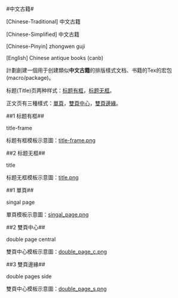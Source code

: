 #中文古籍#

[Chinese-Traditional] 中文古籍 

[Chinese-Simplified] 中文古籍 

[Chinese-Pinyin] zhongwen guji 

[English] Chinese antique books (canb) 


計劃創建一個用于创建類似**中文古籍**的排版樣式文档、书籍的Tex的宏包(macro/package)。

标题(Title)页两种样式：[标题有框](#title-frame)，[标题无框](#title)。

正文页有三種樣式：[單頁](#singal-page)，[雙頁中心](#double-page-c)，[雙頁邊緣](#double-page-s)。

##<a name="title-frame"></a>1 标题有框##

title-frame

标题有框模板示意圖：[title-frame.png](https://github.com/Franklyzzm/Tex_Chinese_antique_books/blob/master/title_frame.png)

##<a name="title"></a>2 标题无框##

title

标题无框模板示意圖：[title.png](https://github.com/Franklyzzm/Tex_Chinese_antique_books/blob/master/)

##<a name="singal-page"></a>1 單頁## 

singal page

單頁模板示意圖：[singal_page.png](https://github.com/Franklyzzm/Tex_Chinese_antique_books/blob/master/singal_page.png)

##<a name="double-page-c"></a>2 雙頁中心## 

double page central

雙頁中心模板示意圖：[double\_page_c.png](https://github.com/Franklyzzm/Tex_Chinese_antique_books/blob/master/double_page_c.png)


##<a name="double-page-s"></a>3 雙頁邊緣## 

double pages side

雙頁中心模板示意圖：[double\_page_s.png](https://)


